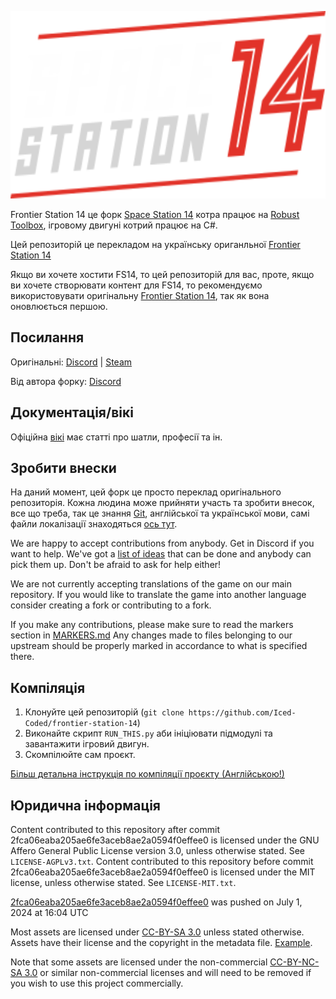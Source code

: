 <p align="center"> <img alt="Frontier Station 14" width="880" height="300" src="https://github.com/new-frontiers-14/frontier-station-14/blob/30cdc70d8fcbf52f949337150bf42338ececbd80/Resources/Textures/Logo/logo.png?raw=true" /></p>

Frontier Station 14 це форк [Space Station 14](https://github.com/space-wizards/space-station-14) котра працює на [Robust Toolbox](https://github.com/space-wizards/RobustToolbox), ігровому двигуні котрий працює на С#.

Цей репозиторій це перекладом на українську ориганльної [Frontier Station 14](https://github.com/new-frontiers-14/frontier-station-14)

Якщо ви хочете хостити FS14, то цей репозиторій для вас, проте, якщо ви хочете створювати контент для FS14, то рекомендуємо використовувати оригінальну [Frontier Station 14](https://github.com/new-frontiers-14/frontier-station-14), так як вона оновлюється першою.

## Посилання

Оригінальні:
[Discord](https://discord.gg/tpuAT7d3zm/) | [Steam](https://store.steampowered.com/app/1255460/Space_Station_14/)

Від автора форку:
[Discord](https://discord.gg/tpuAT7d3zm/)

## Документація/вікі

Офіційна [вікі](https://frontierstation14.com/) має статті про шатли, професії та ін.

## Зробити внески

На даний момент, цей форк це просто переклад оригінального репозиторія. Кожна людина може прийняти участь та зробити внесок, все що треба, так це знання [Git](https://git-scm.com/), англійської та української мови, самі файли локалізації знаходяться [ось тут](https://github.com/Iced-Coded/frontier-station-14/tree/master/Resources/Locale/ua-UA).

We are happy to accept contributions from anybody. Get in Discord if you want to help. We've got a [list of ideas](https://discord.com/channels/1123826877245694004/1127017858833068114) that can be done and anybody can pick them up. Don't be afraid to ask for help either!

We are not currently accepting translations of the game on our main repository. If you would like to translate the game into another language consider creating a fork or contributing to a fork.

If you make any contributions, please make sure to read the markers section in [MARKERS.md](https://github.com/new-frontiers-14/frontier-station-14/blob/master/MARKERS.md)
Any changes made to files belonging to our upstream should be properly marked in accordance to what is specified there.

## Компіляція

1. Клонуйте цей репозиторій (`git clone https://github.com/Iced-Coded/frontier-station-14`)
2. Виконайте скрипт `RUN_THIS.py` аби ініціювати підмодулі та завантажити ігровий двигун.
3. Скомпілюйте сам проєкт.

[Більш детальна інструкція по компіляції проєкту (Англійською!)](https://docs.spacestation14.com/en/general-development/setup.html)

## Юридична інформація

Content contributed to this repository after commit 2fca06eaba205ae6fe3aceb8ae2a0594f0effee0 is licensed under the GNU Affero General Public License version 3.0, unless otherwise stated. See `LICENSE-AGPLv3.txt`.
Content contributed to this repository before commit 2fca06eaba205ae6fe3aceb8ae2a0594f0effee0 is licensed under the MIT license, unless otherwise stated. See `LICENSE-MIT.txt`.

[2fca06eaba205ae6fe3aceb8ae2a0594f0effee0](https://github.com/new-frontiers-14/frontier-station-14/commit/2fca06eaba205ae6fe3aceb8ae2a0594f0effee0) was pushed on July 1, 2024 at 16:04 UTC

Most assets are licensed under [CC-BY-SA 3.0](https://creativecommons.org/licenses/by-sa/3.0/) unless stated otherwise. Assets have their license and the copyright in the metadata file. [Example](https://github.com/space-wizards/space-station-14/blob/master/Resources/Textures/Objects/Tools/crowbar.rsi/meta.json).

Note that some assets are licensed under the non-commercial [CC-BY-NC-SA 3.0](https://creativecommons.org/licenses/by-nc-sa/3.0/) or similar non-commercial licenses and will need to be removed if you wish to use this project commercially.
